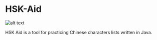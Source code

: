 HSK-Aid
=======
![alt text](https://raw.githubusercontent.com/bbody/HSK-Aid/master/screenshots/screenshot.jpg "Screenshot of HSK-Aid")

HSK Aid is a tool for practicing Chinese characters lists written in Java.
